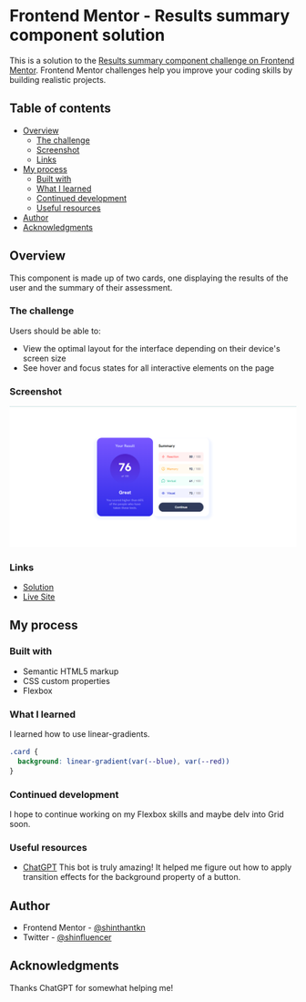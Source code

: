 # Frontend Mentor - Results summary component solution

This is a solution to the [Results summary component challenge on Frontend Mentor](https://www.frontendmentor.io/challenges/results-summary-component-CE_K6s0maV). Frontend Mentor challenges help you improve your coding skills by building realistic projects. 

## Table of contents

- [Overview](#overview)
  - [The challenge](#the-challenge)
  - [Screenshot](#screenshot)
  - [Links](#links)
- [My process](#my-process)
  - [Built with](#built-with)
  - [What I learned](#what-i-learned)
  - [Continued development](#continued-development)
  - [Useful resources](#useful-resources)
- [Author](#author)
- [Acknowledgments](#acknowledgments)

## Overview

This component is made up of two cards, one displaying the results of the user and the summary of their assessment. 

### The challenge

Users should be able to:

- View the optimal layout for the interface depending on their device's screen size
- See hover and focus states for all interactive elements on the page

### Screenshot

![](./assets/images/live-screenshot.png)

### Links

- [Solution](https://your-solution-url.com)
- [Live Site](https://stk-results-summary.netlify.app)

## My process

### Built with

- Semantic HTML5 markup
- CSS custom properties
- Flexbox

### What I learned

I learned how to use linear-gradients.

```css
.card {
  background: linear-gradient(var(--blue), var(--red))
}
```

### Continued development

I hope to continue working on my Flexbox skills and maybe delv into Grid soon.

### Useful resources

- [ChatGPT](https://chat.openai.com) This bot is truly amazing! It helped me figure out how to apply transition effects for the background property of a button.

## Author

- Frontend Mentor - [@shinthantkn](https://www.frontendmentor.io/profile/shinthantkn)
- Twitter - [@shinfluencer](https://www.twitter.com/shinfluencer)

## Acknowledgments

Thanks ChatGPT for somewhat helping me!
